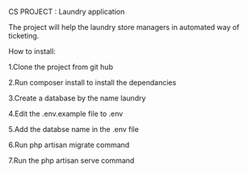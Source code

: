 CS PROJECT : Laundry application

The project will help the  laundry store managers in  automated way of ticketing.

How to install:

1.Clone the project from git hub

2.Run composer install to install the dependancies

3.Create a database by the name laundry

4.Edit the .env.example file to .env

5.Add the databse name in the .env file

6.Run php artisan migrate command

7.Run the php artisan serve command
